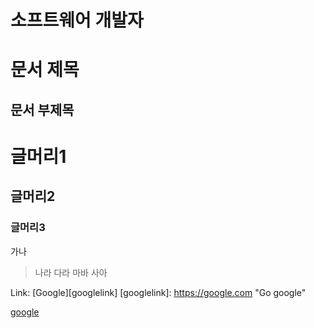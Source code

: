 # 소프트웨어 개발자

문서 제목
========

문서 부제목
---------

# 글머리1
## 글머리2
### 글머리3


가나
> 나라
  다라
  마바
  사아

Link: [Google][googlelink]
[googlelink]: https://google.com "Go google"




[google](https://google.com)
